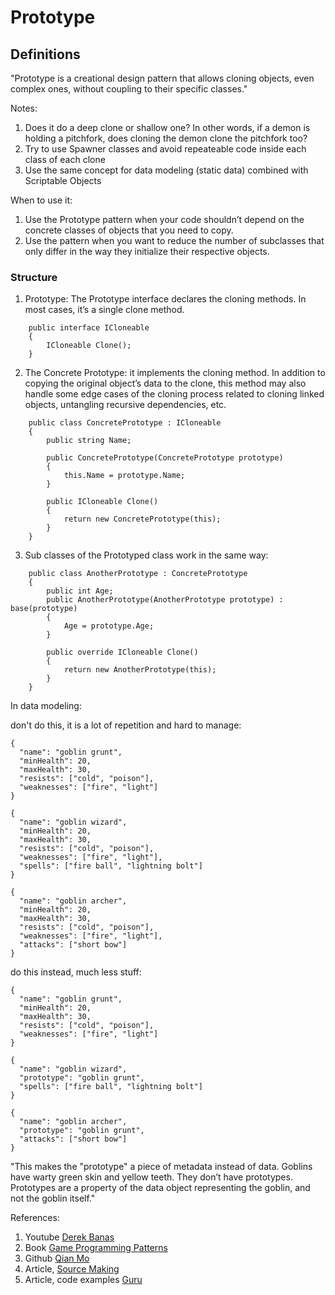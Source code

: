 
# Prototype

## Definitions

"Prototype is a creational design pattern that allows cloning objects, even complex ones, without coupling to their specific classes."

Notes: 
1. Does it do a deep clone or shallow one? In other words, if a demon is holding a pitchfork, does cloning the demon clone the pitchfork too?
2. Try to use Spawner classes and avoid repeateable code inside each class of each clone
3. Use the same concept for data modeling (static data) combined with Scriptable Objects

When to use it:

1. Use the Prototype pattern when your code shouldn’t depend on the concrete classes of objects that you need to copy.
2. Use the pattern when you want to reduce the number of subclasses that only differ in the way they initialize their respective objects. 

### Structure

1. Prototype: The Prototype interface declares the cloning methods. In most cases, it’s a single clone method.
```
    public interface ICloneable
    {
        ICloneable Clone();
    }
```
2. The Concrete Prototype: it implements the cloning method. In addition to copying the original object’s data to the clone,
   this method may also handle some edge cases of the cloning process related to cloning linked objects, untangling recursive dependencies, etc.
```
    public class ConcretePrototype : ICloneable
    {
        public string Name;

        public ConcretePrototype(ConcretePrototype prototype)
        {
            this.Name = prototype.Name;
        }
        
        public ICloneable Clone()
        {
            return new ConcretePrototype(this);
        }
    }
```
3. Sub classes of the Prototyped class work in the same way:
```
    public class AnotherPrototype : ConcretePrototype
    {
        public int Age;
        public AnotherPrototype(AnotherPrototype prototype) : base(prototype)
        {
            Age = prototype.Age;
        }
        
        public override ICloneable Clone()
        {
            return new AnotherPrototype(this);
        }
    }
```

In data modeling:

don't do this, it is a lot of repetition and hard to manage:
```
{
  "name": "goblin grunt",
  "minHealth": 20,
  "maxHealth": 30,
  "resists": ["cold", "poison"],
  "weaknesses": ["fire", "light"]
}

{
  "name": "goblin wizard",
  "minHealth": 20,
  "maxHealth": 30,
  "resists": ["cold", "poison"],
  "weaknesses": ["fire", "light"],
  "spells": ["fire ball", "lightning bolt"]
}

{
  "name": "goblin archer",
  "minHealth": 20,
  "maxHealth": 30,
  "resists": ["cold", "poison"],
  "weaknesses": ["fire", "light"],
  "attacks": ["short bow"]
}
```

do this instead, much less stuff:
```
{
  "name": "goblin grunt",
  "minHealth": 20,
  "maxHealth": 30,
  "resists": ["cold", "poison"],
  "weaknesses": ["fire", "light"]
}

{
  "name": "goblin wizard",
  "prototype": "goblin grunt",
  "spells": ["fire ball", "lightning bolt"]
}

{
  "name": "goblin archer",
  "prototype": "goblin grunt",
  "attacks": ["short bow"]
}
```

"This makes the "prototype" a piece of metadata instead of data. Goblins have warty green skin and yellow teeth. They don’t have prototypes. Prototypes are a property of the data object representing the goblin, and not the goblin itself."

References:
1. Youtube [Derek Banas](https://www.youtube.com/watch?v=AFbZhRL0Uz8&list=PLF206E906175C7E07&index=10&t=0s)
2. Book [Game Programming Patterns](https://gameprogrammingpatterns.com/prototype.html)
3. Github [Qian Mo](https://github.com/QianMo/Unity-Design-Pattern/tree/master/Assets/Creational%20Patterns/Prototype%20Pattern)
4. Article,  [Source Making](https://sourcemaking.com/design_patterns/prototype)
5. Article, code examples [Guru](https://refactoring.guru/design-patterns/prototype)
